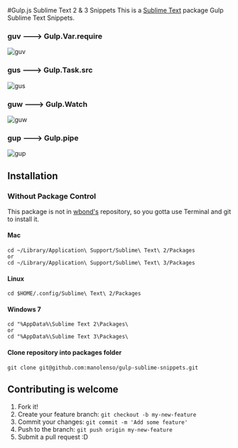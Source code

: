#Gulp.js Sublime Text 2 & 3 Snippets
This is a [Sublime Text][sublime] package Gulp Sublime Text Snippets.

### guv    --->      Gulp.Var.require ####

![guv](http://www.testproject.manolenso.fr/gulp/guv.gif)

### gus    --->      Gulp.Task.src ###

![gus](http://www.testproject.manolenso.fr/gulp/gus.gif)

### guw    --->      Gulp.Watch ###

![guw](http://www.testproject.manolenso.fr/gulp/guw.gif)

### gup    --->      Gulp.pipe ###

![gup](http://www.testproject.manolenso.fr/gulp/gup.gif)

## Installation ##

### Without Package Control ###

This package is not in [wbond's][package_control] repository, so you gotta use Terminal and git to install it. 


#### Mac ####

    cd ~/Library/Application\ Support/Sublime\ Text\ 2/Packages
    or
    cd ~/Library/Application\ Support/Sublime\ Text\ 3/Packages

#### Linux ###

    cd $HOME/.config/Sublime\ Text\ 2/Packages

#### Windows 7 ####
    cd "%AppData%\Sublime Text 2\Packages\
    or
    cd "%AppData%\Sublime Text 3\Packages\
    
#### Clone repository into packages folder ####
    
    git clone git@github.com:manolenso/gulp-sublime-snippets.git

## Contributing is welcome

1. Fork it!
2. Create your feature branch: `git checkout -b my-new-feature`
3. Commit your changes: `git commit -m 'Add some feature'`
4. Push to the branch: `git push origin my-new-feature`
5. Submit a pull request :D

[sublime]: http://www.sublimetext.com/
[sublime3]: http://www.sublimetext.com/3
[package_control]: http://wbond.net/sublime_packages/package_control
